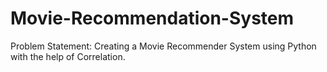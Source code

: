 # Movie-Recommendation-System
Problem Statement: Creating a Movie Recommender System using Python with the help of Correlation.
